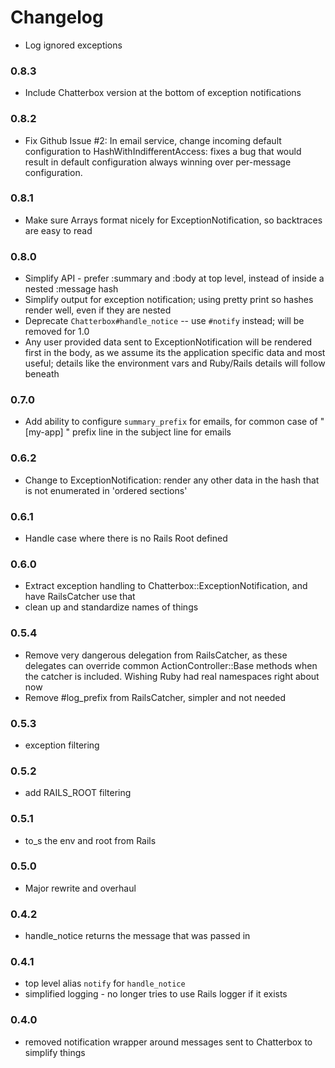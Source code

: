 # Changelog

  - Log ignored exceptions

### 0.8.3
  - Include Chatterbox version at the bottom of exception notifications

### 0.8.2
  - Fix Github Issue #2: In email service, change incoming default configuration to HashWithIndifferentAccess: fixes a bug that would result in default configuration always winning over per-message configuration.
  
### 0.8.1
  - Make sure Arrays format nicely for ExceptionNotification, so backtraces are easy to read
  
### 0.8.0
  - Simplify API - prefer :summary and :body at top level, instead of inside a nested :message hash
  - Simplify output for exception notification; using pretty print so hashes render well, even if they are nested
  - Deprecate `Chatterbox#handle_notice` -- use `#notify` instead; will be removed for 1.0
  - Any user provided data sent to ExceptionNotification will be rendered first in the body, as we assume its the application specific data and most useful; details like the environment vars and Ruby/Rails details will follow beneath
  
### 0.7.0
  - Add ability to configure `summary_prefix` for emails, for common case of "[my-app] " prefix line in the subject line for emails
  
### 0.6.2
  - Change to ExceptionNotification: render any other data in the hash that is not 
    enumerated in 'ordered sections'

### 0.6.1 
  - Handle case where there is no Rails Root defined
  
### 0.6.0
  - Extract exception handling to Chatterbox::ExceptionNotification, and have RailsCatcher use that
  - clean up and standardize names of things
  
### 0.5.4
  - Remove very dangerous delegation from RailsCatcher, as these delegates can override common
    ActionController::Base methods when the catcher is included.  Wishing Ruby had real namespaces
    right about now
  - Remove #log_prefix from RailsCatcher, simpler and not needed
    
### 0.5.3
  - exception filtering
  
### 0.5.2
  - add RAILS_ROOT filtering

### 0.5.1
  - to_s the env and root from Rails

### 0.5.0
  - Major rewrite and overhaul
  
### 0.4.2
  - handle_notice returns the message that was passed in

### 0.4.1 
  - top level alias `notify` for `handle_notice`
  - simplified logging - no longer tries to use Rails logger if it exists
  
### 0.4.0
  - removed notification wrapper around messages sent to Chatterbox to simplify things
  